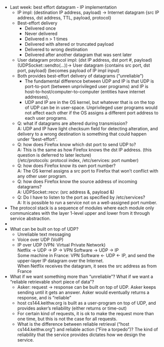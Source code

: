- Last week: best effort datagram \- IP implementation  
  - IP impl: (destination IP address, payload) \-\> Internet datagram {src IP address, dst address, TTL, payload, protocol}  
  - Best-effort delivery  
    - Delivered once  
    - Never delivered  
    - Delivered n \> 1 times  
    - Delivered with altered or truncated payload  
    - Delivered to wrong destination  
    - Delivered after another datagram that was sent later  
  - User datagram protocol impl: (dst IP address, dst port \#, payload) (UDPSocket::sendto(...))-\> User datagram {contains src port, dst port, payload} (becomes payload of IP impl input)  
  - Both provides best-effort delivery of datagrams (“unreliable”)  
    - The fundamental difference between UDP and IP is that UDP is port-to-port (between unprivileged user programs) and IP is host-to-host/computer-to-computer (entities have internet addresses),   
    - UDP and IP are in the OS kernel, but whatever that is on the top of UDP can be in user-space. Unprivileged user programs would not affect each other if the OS assigns a different port address to each user programs.  
  - Q: what if datagrams are altered during transmission?  
    A: UDP and IP have light checksum field for detecting alteration, and delivery to a wrong destination is something that could happen under “best-effort”.  
  - Q: how does Firefox know which dst port to send UDP to?  
    A: This is the same as how Firefox knows the dst IP address. (this question is deferred to later lecture)  
    (/etc/protocols: protocol index, /etc/services: port number)  
  - Q: how does Firefox know its own port number?  
    A: The OS kernel assigns a src port to Firefox that won’t conflict with any other user program.  
  - Q: how does Firefox know the source address of incoming datagrams?  
    A: UDPSocket::recv: (src address &, payload &)  
  - Q: Do I have to listen to the port as specified by /etc/services?  
    A: It is possible to run a service not on a well-assigned port number.  
- The protocol stack is a sequence of modules where each module only communicates with the layer 1-level upper and lower from it through service abstraction.  
-   
- What can be built on top of UDP?  
  - Unreliable text messaging  
  - Voice over UDP (VoIP)  
  - IP over UDP (VPN: Virtual Private Network)  
    Netflix \-\> UDP \-\> IP \-\> VPN Software \-\> UDP \-\> IP  
    Some machine in France: VPN Software \<- UDP \<- IP, and send the upper-layer IP datagram over the Internet.  
    When Netflix receives the datagram, it sees the src address as from France  
- What if we want something more than “unreliable”? What if we want a “reliable retrievable short piece of data”?  
  - Asker: request \-\> response can be built on top of UDP. Asker keeps sending until it gets an answer. Asker would eventually returns a response, and is “reliable”  
  - host cs144.keithw.org is built as a user-program on top of UDP, and provides asker’s reliability (either returns or time-out)  
  - For certain kind of requests, it is ok to make the request more than one time, but this is not the case for all requests.   
  - What is the difference between reliable retrieval (“host cs144.keithw.org”) and reliable action (“Fire a torpedo”)? The kind of reliability that the service provides dictates how we design the service.